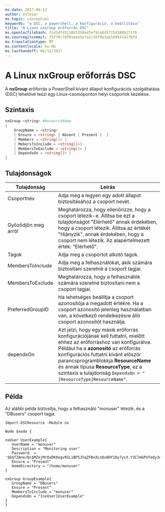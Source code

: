```yaml
---
ms.date: 2017-06-12
author: eslesar
ms.topic: conceptual
keywords: "a DSC, a powershell, a konfiguráció, a beállítása"
title: "A Linux nxGroup erőforrás DSC"
ms.openlocfilehash: fcd1dfd3110b1358ed7ef9ca8d57154186b271f6
ms.sourcegitcommit: 75f70c7df01eea5e7a2c16f9a3ab1dd437a1f8fd
ms.translationtype: MT
ms.contentlocale: hu-HU
ms.lasthandoff: 06/12/2017
---
```

# <a name="dsc-for-linux-nxgroup-resource"></a>A Linux nxGroup erőforrás DSC

A **nxGroup** erőforrás a PowerShell kívánt állapot konfigurációs szolgáltatása (DSC) lehetővé teszi egy Linux-csomóponton helyi csoportok kezelése.

## <a name="syntax"></a>Szintaxis

```powershell
nxGroup <string> #ResourceName
{
    GroupName = <string>
    [ Ensure = <string> { Absent | Present }  ]
    [ Members = <string[]> ]
    [ MebersToInclude = <string[]>]
    [ MembersToExclude = <string[]> ]
    [ DependsOn = <string[]> ]
}

```

## <a name="properties"></a>Tulajdonságok

|  Tulajdonság |  Leírás | 
|---|---|
| Csoportnév| Adja meg a legyen egy adott állapot biztosításához a csoport nevét.| 
| Győződjön meg arról| Meghatározza, hogy ellenőrizze, hogy a csoport létezik-e. Állítsa be ezt a tulajdonságot "Elérhető" annak érdekében, hogy a csoport létezik. Állítsa az értékét "Hiányzik", annak érdekében, hogy a csoport nem létezik. Az alapértelmezett érték: "Elérhető".| 
| Tagok| Adja meg a csoportot alkotó tagok.| 
| MembersToInclude| Adja meg a felhasználókat, akik számára biztosítani szeretné a csoport tagjai.| 
| MembersToExclude| Meghatározza, hogy a felhasználók számára szeretné biztosítani nem a csoport tagjai.| 
| PreferredGroupID| Ha lehetséges beállítja a csoport azonosítója a megadott értékre. Ha a csoport azonosító jelenleg használatban van, a következő rendelkezésre álló csoport azonosítót használja.| 
| dependsOn | Azt jelzi, hogy egy másik erőforrás konfigurációjának kell futtatni, mielőtt ehhez az erőforráshoz van konfigurálva. Például ha a **azonosító** az erőforrás konfigurációs futtatni kívánt először parancsprogramblokkja **ResourceName** és annak típusa **ResourceType**, ez a szintaxis a tulajdonság `DependsOn = "[ResourceType]ResourceName"`.| 

## <a name="example"></a>Példa

Az alábbi példa biztosítja, hogy a felhasználó "monuser" létezik, és a "DBusers" csoport tagja.

```
Import-DSCResource -Module nx 

Node $node {

nxUser UserExample{
   UserName = "monuser"
   Description = "Monitoring user"
   Password  =    '$6$fZAne/Qc$MZejMrOxDK0ogv9SLiBP5J5qZFBvXLnDu8HY1Oy7ycX.Y3C7mGPUfeQy3A82ev3zIabhDQnj2ayeuGn02CqE/0'
   Ensure = "Present"
   HomeDirectory = "/home/monuser"
}
 
nxGroup GroupExample{
   GroupName = "DBusers"
   Ensure = "Present"
   MembersToInclude = "monuser"
   DependsOn = "[nxUser]UserExample"            
}
}
```

